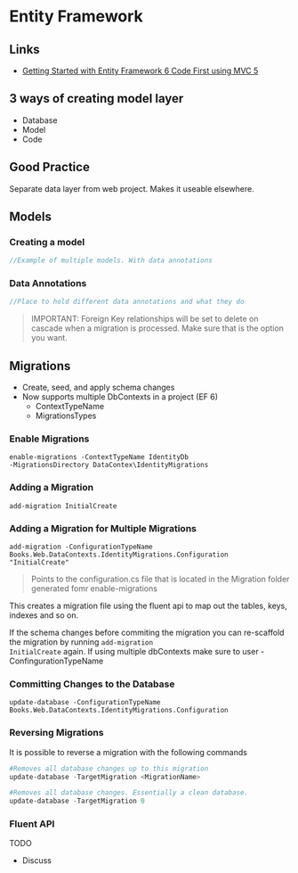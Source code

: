 # Entity Framework

## Links 
- [Getting Started with Entity Framework 6 Code First using MVC 5](https://docs.microsoft.com/en-us/aspnet/mvc/overview/getting-started/getting-started-with-ef-using-mvc/creating-an-entity-framework-data-model-for-an-asp-net-mvc-application)

## 3 ways of creating model layer
- Database
- Model
- Code

## Good Practice
Separate data layer from web project. Makes it useable elsewhere.

## Models

### Creating a model
```csharp
//Example of multiple models. With data annotations
```
### Data Annotations
```csharp
//Place to hold different data annotations and what they do
```
><bold>IMPORTANT:</bold> Foreign Key relationships will be set to delete on cascade when a migration is processed. Make sure that is the option you want.

## Migrations
- Create, seed, and apply schema changes
- Now supports multiple DbContexts in a project (EF 6)
    - ContextTypeName
    - MigrationsTypes

### Enable Migrations
<code>enable-migrations -ContextTypeName IdentityDb -MigrationsDirectory DataContex\IdentityMigrations</code>

### Adding a Migration
<code>add-migration InitialCreate</code>

### Adding a Migration for Multiple Migrations
<code>add-migration -ConfigurationTypeName Books.Web.DataContexts.IdentityMigrations.Configuration "InitialCreate"</code>
> Points to the configuration.cs file that is located in the Migration folder generated fomr enable-migrations

This creates a migration file using the fluent api to map out the tables, keys, indexes and so on.

If the schema changes before commiting the migration you can re-scaffold the migration by running <code>add-migration InitialCreate</code> again.
If using multiple dbContexts make sure to user -ConfingurationTypeName

### Committing Changes to the Database
<code>update-database -ConfigurationTypeName Books.Web.DataContexts.IdentityMigrations.Configuration</code>

### Reversing Migrations
It is possible to reverse a migration with the following commands
```powershell
#Removes all database changes up to this migration
update-database -TargetMigration <MigrationName> 

#Removes all database changes. Essentially a clean database.
update-database -TargetMigration 0 
```



### Fluent API
TODO  
- Discuss